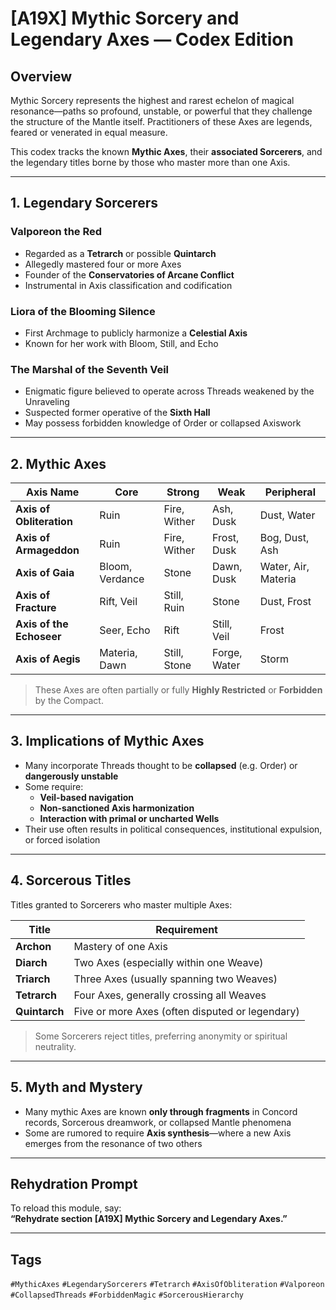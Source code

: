 # [A19X] Mythic Sorcery and Legendary Axes — Codex Edition

## Overview

Mythic Sorcery represents the highest and rarest echelon of magical resonance—paths so profound, unstable, or powerful that they challenge the structure of the Mantle itself. Practitioners of these Axes are legends, feared or venerated in equal measure.

This codex tracks the known **Mythic Axes**, their **associated Sorcerers**, and the legendary titles borne by those who master more than one Axis.

---

## 1. Legendary Sorcerers

### Valporeon the Red
- Regarded as a **Tetrarch** or possible **Quintarch**
- Allegedly mastered four or more Axes
- Founder of the **Conservatories of Arcane Conflict**
- Instrumental in Axis classification and codification

### Liora of the Blooming Silence
- First Archmage to publicly harmonize a **Celestial Axis**
- Known for her work with Bloom, Still, and Echo

### The Marshal of the Seventh Veil
- Enigmatic figure believed to operate across Threads weakened by the Unraveling
- Suspected former operative of the **Sixth Hall**
- May possess forbidden knowledge of Order or collapsed Axiswork

---

## 2. Mythic Axes

| Axis Name | Core | Strong | Weak | Peripheral |
|-----------|------|--------|------|------------|
| **Axis of Obliteration** | Ruin | Fire, Wither | Ash, Dusk | Dust, Water |
| **Axis of Armageddon** | Ruin | Fire, Wither | Frost, Dusk | Bog, Dust, Ash |
| **Axis of Gaia** | Bloom, Verdance | Stone | Dawn, Dusk | Water, Air, Materia |
| **Axis of Fracture** | Rift, Veil | Still, Ruin | Stone | Dust, Frost |
| **Axis of the Echoseer** | Seer, Echo | Rift | Still, Veil | Frost |
| **Axis of Aegis** | Materia, Dawn | Still, Stone | Forge, Water | Storm |

> These Axes are often partially or fully **Highly Restricted** or **Forbidden** by the Compact.

---

## 3. Implications of Mythic Axes

- Many incorporate Threads thought to be **collapsed** (e.g. Order) or **dangerously unstable**
- Some require:
  - **Veil-based navigation**
  - **Non-sanctioned Axis harmonization**
  - **Interaction with primal or uncharted Wells**
- Their use often results in political consequences, institutional expulsion, or forced isolation

---

## 4. Sorcerous Titles

Titles granted to Sorcerers who master multiple Axes:

| Title | Requirement |
|-------|-------------|
| **Archon** | Mastery of one Axis |
| **Diarch** | Two Axes (especially within one Weave) |
| **Triarch** | Three Axes (usually spanning two Weaves) |
| **Tetrarch** | Four Axes, generally crossing all Weaves |
| **Quintarch** | Five or more Axes (often disputed or legendary) |

> Some Sorcerers reject titles, preferring anonymity or spiritual neutrality.

---

## 5. Myth and Mystery

- Many mythic Axes are known **only through fragments** in Concord records, Sorcerous dreamwork, or collapsed Mantle phenomena
- Some are rumored to require **Axis synthesis**—where a new Axis emerges from the resonance of two others

---

## Rehydration Prompt

To reload this module, say:  
**“Rehydrate section [A19X] Mythic Sorcery and Legendary Axes.”**

---

## Tags  
`#MythicAxes` `#LegendarySorcerers` `#Tetrarch` `#AxisOfObliteration` `#Valporeon` `#CollapsedThreads` `#ForbiddenMagic` `#SorcerousHierarchy`